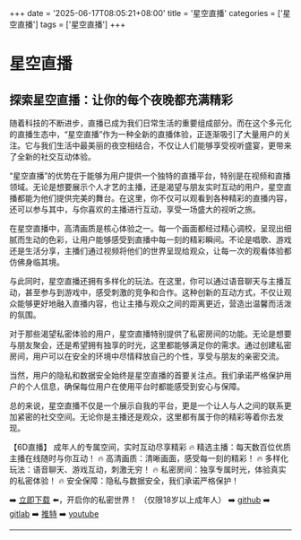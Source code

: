 +++
date = '2025-06-17T08:05:21+08:00'
title = '星空直播'
categories = ['星空直播']
tags = ['星空直播']
+++

# 星空直播

## 探索星空直播：让你的每个夜晚都充满精彩

随着科技的不断进步，直播已成为我们日常生活的重要组成部分。而在这个多元化的直播生态中，“星空直播”作为一种全新的直播体验，正逐渐吸引了大量用户的关注。它与我们生活中最美丽的夜空相结合，不仅让人们能够享受视听盛宴，更带来了全新的社交互动体验。

“星空直播”的优势在于能够为用户提供一个独特的直播平台，特别是在视频和直播领域。无论是想要展示个人才艺的主播，还是渴望与朋友实时互动的用户，星空直播都能为他们提供完美的舞台。在这里，你不仅可以观看到各种精彩的直播内容，还可以参与其中，与你喜欢的主播进行互动，享受一场盛大的视听之旅。

在星空直播中，高清画质是核心体验之一。每一个画面都经过精心调校，呈现出细腻而生动的色彩，让用户能够感受到直播中每一刻的精彩瞬间。不论是唱歌、游戏还是生活分享，主播们通过视频将他们的世界呈现给观众，让每一次的观看体验都仿佛身临其境。

与此同时，星空直播还拥有多样化的玩法。在这里，你可以通过语音聊天与主播互动，甚至参与到游戏中，感受刺激的竞争和合作。这种创新的互动方式，不仅让观众能够更好地融入直播内容，也让主播与观众之间的距离更近，营造出温馨而活泼的氛围。

对于那些渴望私密体验的用户，星空直播特别提供了私密房间的功能。无论是想要与朋友聚会，还是希望拥有独享的时光，这里都能够满足你的需求。通过创建私密房间，用户可以在安全的环境中尽情释放自己的个性，享受与朋友的亲密交流。

当然，用户的隐私和数据安全始终是星空直播的首要关注点。我们承诺严格保护用户的个人信息，确保每位用户在使用平台时都能感受到安心与保障。

总的来说，星空直播不仅是一个展示自我的平台，更是一个让人与人之间的联系更加紧密的社交空间。无论你是主播还是观众，这里都有属于你的精彩等着你去发现。

【6D直播】
成年人的专属空间，实时互动尽享精彩
🔥 精选主播：每天数百位优质主播在线随时与你互动！
🔥 高清画质：清晰画面，感受每一刻的精彩！
🔥 多样化玩法：语音聊天、游戏互动，刺激无穷！
🔥 私密房间：独享专属时光，体验真实的私密体验！
🔥 安全保障：隐私与数据安全，我们承诺严格保护！

➡️ [立即下载](https://down123.s3.ap-east-1.amazonaws.com/down/down.html?channelCode=blog) ⬅️，开启你的私密世界！
（仅限18岁以上成年人）
➡️ [github](https://aldult-live.github.io/)
➡️ [gitlab](https://seo-09598d.gitlab.io/)
➡️ [推特](https://x.com/wegame33)
➡️ [youtube](https://www.youtube.com/@6Dlive)

---
